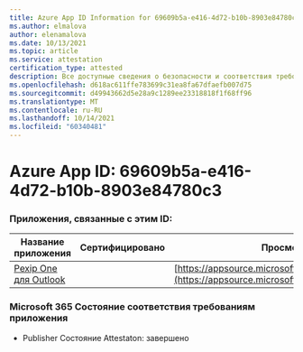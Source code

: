 ```yaml
---
title: Azure App ID Information for 69609b5a-e416-4d72-b10b-8903e84780c3
ms.author: elmalova
author: elenamalova
ms.date: 10/13/2021
ms.topic: article
ms.service: attestation
certification_type: attested
description: Все доступные сведения о безопасности и соответствия требованиям для 69609b5a-e416-4d72-b10b-8903e84780c3.
ms.openlocfilehash: d618ac611ffe783699c31ea8fa67dfaefb007d75
ms.sourcegitcommit: d49943662d5e28a9c1289ee23318818f1f68ff96
ms.translationtype: MT
ms.contentlocale: ru-RU
ms.lasthandoff: 10/14/2021
ms.locfileid: "60340481"
---
```

# <a name="azure-app-id-69609b5a-e416-4d72-b10b-8903e84780c3"></a>Azure App ID: 69609b5a-e416-4d72-b10b-8903e84780c3


### <a name="apps-associated-with-this-id"></a>Приложения, связанные с этим ID:
| **Название приложения** | **Сертифицировано** | **Просмотр в AppSource** |
|--------------|---------------|-----------------------|
| [Pexip One для Outlook](https://docs.microsoft.com/microsoft-365-app-certification/forward/WA200003137) |  | [https://appsource.microsoft.com/product/office/WA200003137](https://appsource.microsoft.com/product/office/WA200003137) |

### <a name="microsoft-365-app-compliance-status"></a>Microsoft 365 Состояние соответствия требованиям приложения
- Publisher Состояние Attestaton: завершено
